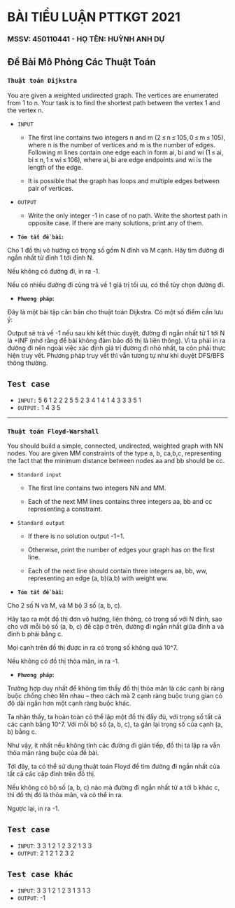 # BÀI TIỂU LUẬN PTTKGT 2021
### MSSV: 450110441 - HỌ TÊN: HUỲNH ANH DỰ
## Đề Bài Mô Phỏng Các Thuật Toán

### `Thuật toán Dijkstra`
 
You are given a weighted undirected graph. The vertices are enumerated from 1 to n. Your task is to find the shortest path between the vertex 1 and the vertex n.

- `INPUT`

  - The first line contains two integers n and m (2 ≤ n ≤ 105, 0 ≤ m ≤ 105), where n is the number of vertices and m is the number of edges. Following m lines contain one edge each in form ai, bi and wi (1 ≤ ai, bi ≤ n, 1 ≤ wi ≤ 106), where ai, bi are edge endpoints and wi is the length of the edge.

  - It is possible that the graph has loops and multiple edges between pair of vertices.

- `OUTPUT`

  - Write the only integer -1 in case of no path. Write the shortest path in opposite case. If there are many solutions, print any of them.
  
- **`Tóm tắt đề bài`:**

Cho 1 đồ thị vô hướng có trọng số gồm N đỉnh và M cạnh. Hãy tìm đường đi ngắn nhất từ đỉnh 1 tới đỉnh N.

Nếu không có đường đi, in ra -1.

Nếu có nhiều đường đi cùng trả về 1 giá trị tối ưu, có thể tùy chọn đường đi.

- **`Phương pháp`:**

Đây là một bài tập căn bản cho thuật toán Dijkstra. Có một số điểm cần lưu ý:

Output sẽ trả về -1 nếu sau khi kết thúc duyệt, đường đi ngắn nhất từ 1 tới N là +INF (nhớ rằng đề bài không đảm bảo đồ thị là liên thông).
Vì ta phải in ra đường đi nên ngoài việc xác định giá trị đường đi nhỏ nhất, ta còn phải thực hiện truy vết. Phương pháp truy vết thì vẫn tương tự như khi duyệt DFS/BFS thông thường.

## `Test case` 

- `INPUT:`
   5 6
   1 2 2
   2 5 5
   2 3 4
   1 4 1
   4 3 3
   3 5 1
- `OUTPUT:`
   1 4 3 5 
------------------------------------------------------------------------------

### `Thuật toán Floyd-Warshall`

You should build a simple, connected, undirected, weighted graph with NN nodes. You are given MM constraints of the type a, b, ca,b,c, representing the fact that the minimum distance between nodes aa and bb should be cc.

- `Standard input`
  - The first line contains two integers NN and MM.

  - Each of the next MM lines contains three integers aa, bb and cc representing a constraint.

- `Standard output`
  - If there is no solution output -1−1.

  - Otherwise, print the number of edges your graph has on the first line.

  - Each of the next line should contain three integers aa, bb, ww, representing an edge (a, b)(a,b) with weight ww.


- **`Tóm tắt đề bài`:**

Cho 2 số N và M, và M bộ 3 số (a, b, c).

Hãy tạo ra một đồ thị đơn vô hướng, liên thông, có trọng số với N đỉnh, sao cho với mỗi bộ số (a, b, c) đề cập ở trên, đường đi ngắn nhất giữa đỉnh a và đỉnh b phải bằng c.

Mọi cạnh trên đồ thị được in ra có trọng số không quá 10^7.

Nếu không có đồ thị thỏa mãn, in ra -1.

- **`Phương pháp`:**

Trường hợp duy nhất để không tìm thấy đồ thị thỏa mãn là các cạnh bị ràng buộc chồng chéo lên nhau – theo cách mà 2 cạnh ràng buộc trung gian có độ dài ngắn hơn một cạnh ràng buộc khác.

Ta nhận thấy, ta hoàn toàn có thể lập một đồ thị đầy đủ, với trọng số tất cả các cạnh bằng 10^7. Với mỗi bộ số (a, b, c), ta gán lại trọng số của cạnh (a, b) bằng c.

Như vậy, ít nhất nếu không tính các đường đi gián tiếp, đồ thị ta lập ra vẫn thỏa mãn ràng buộc của đề bài.

Tới đây, ta có thể sử dụng thuật toán Floyd để tìm đường đi ngắn nhất của tất cả các cặp đỉnh trên đồ thị.

Nếu không có bộ số (a, b, c) nào mà đường đi ngắn nhất từ a tới b khác c, thì đồ thị đó là thỏa mãn, và có thể in ra.

Ngược lại, in ra -1.

## `Test case`
  - `INPUT`: 3 3
1 2 1
2 3 2
1 3 3
 - `OUTPUT`: 2
1 2 1
2 3 2

## `Test case khác`
  - `INPUT`: 3 3
1 2 1
2 3 1
3 1 3
  - `OUTPUT`: -1
  


